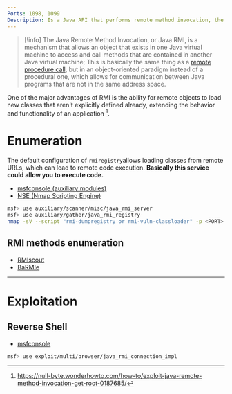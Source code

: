 ```yaml
---
Ports: 1098, 1099
Description: Is a Java API that performs remote method invocation, the object-oriented equivalent of remote procedure calls (RPC), with support for direct transfer of serialized Java classes and distributed garbage-collection.
---
```


>[!info]
> The Java Remote Method Invocation, or Java RMI, is a mechanism that allows an object that exists in one Java virtual machine to access and call methods that are contained in another Java virtual machine; This is basically the same thing as a [remote procedure call](https://null-byte.wonderhowto.com/how-to/hack-like-pro-exploit-and-gain-remote-access-pcs-running-windows-xp-0134709/), but in an object-oriented paradigm instead of a procedural one, which allows for communication between Java programs that are not in the same address space.

One of the major advantages of RMI is the ability for remote objects to load new classes that aren't explicitly defined already, extending the behavior and functionality of an application [^1].

[^1]: https://null-byte.wonderhowto.com/how-to/exploit-java-remote-method-invocation-get-root-0187685/

# Enumeration

The default configuration of `rmiregistry`allows loading classes from remote URLs, which can lead to remote code execution.
**Basically this service could allow you to execute code.**

- [msfconsole (auxiliary modules)](../Tools/msfconsole.md#Auxiliary%20Modules)
- [NSE (Nmap Scripting Engine)](../Tools/nmap.md#NSE%20(Nmap%20Scripting%20Engine))

```bash
msf> use auxiliary/scanner/misc/java_rmi_server
msf> use auxiliary/gather/java_rmi_registry
nmap -sV --script "rmi-dumpregistry or rmi-vuln-classloader" -p <PORT> <IP>
```

## RMI methods enumeration

- [RMIscout](https://github.com/BishopFox/rmiscout)
- [BaRMIe](https://github.com/NickstaDB/BaRMIe)

---

# Exploitation

## Reverse Shell

- [msfconsole](../Tools/msfconsole.md)

```bash
msf> use exploit/multi/browser/java_rmi_connection_impl
```